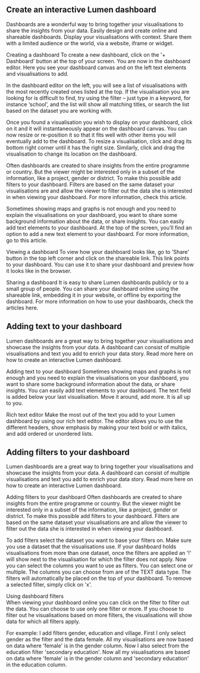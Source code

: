 ## Create an interactive Lumen dashboard
Dashboards are a wonderful way to bring together your visualisations to share the insights from your data. Easily design and create online and shareable dashboards. Display your visualisations with context. Share them with a limited audience or the world, via a website, iframe or widget.



Creating a dashboard 
To create a new dashboard, click on the '+ Dashboard' button at the top of your screen. You are now in the dashboard editor. Here you see your dashboard canvas and on the left text elements and visualisations to add. 

In the dashboard editor on the left, you will see a list of visualisations with the most recently created ones listed at the top. If the visualisation you are looking for is difficult to find, try using the filter – just type in a keyword, for instance ‘school’, and the list will show all matching titles, or search the list based on the dataset you are working with.    

Once you found a visualisation you wish to display on your dashboard, click on it and it will instantaneously appear on the dashboard canvas. You can now resize or re-position it so that it fits well with other items you will eventually add to the dashboard. To resize a visualisation, click and drag its bottom right corner until it has the right size. Similarly, click and drag the visualisation to change its location on the dashboard.     

Often dashboards are created to share insights from the entire programme or country. But the viewer might be interested only in a subset of the information, like a project, gender or district. To make this possible add filters to your dashboard. Filters are based on the same dataset your visualisations are and allow the viewer to filter out the data she is interested in when viewing your dashboard. For more information, check this article. 

Sometimes showing maps and graphs is not enough and you need to explain the visualisations on your dashboard, you want to share some background information about the data, or share insights. You can easily add text elements to your dashboard. At the top of the screen, you’ll find an option to add a new text element to your dashboard.  For more information, go to this article. 

   




Viewing a dashboard 
To view how your dashboard looks like, go to 'Share' button in the top left corner and click on the shareable link. This link points to your dashboard. You can use it to share your dashboard and preview how it looks like in the browser.



Sharing a dashboard 
It is easy to share Lumen dashboards publicly or to a small group of people. You can share your dashboard online using the shareable link, embedding it in your website, or offline by exporting the dashboard. For more information on how to use your dashboards, check the articles here.

## Adding text to your dashboard
Lumen dashboards are a great way to bring together your visualisations and showcase the insights from your data. A dashboard can consist of multiple visualisations and text you add to enrich your data story. Read more here on how to create an interactive Lumen dashboard.



Adding text to your dashboard
Sometimes showing maps and graphs is not enough and you need to explain the visualisations on your dashboard, you want to share some background information about the data, or share insights. You can easily add text elements to your dashboard. The text field is added below your last visualisation. Move it around, add more. It is all up to you. 



Rich text editor 
Make the most out of the text you add to your Lumen dashboard by using our rich text editor. The editor allows you to use the different headers, show emphasis by making your text bold or with italics, and add ordered or unordered lists.


## Adding filters to your dashboard
Lumen dashboards are a great way to bring together your visualisations and showcase the insights from your data. A dashboard can consist of multiple visualisations and text you add to enrich your data story. Read more here on how to create an interactive Lumen dashboard.



Adding filters to your dashboard 
Often dashboards are created to share insights from the entire programme or country. But the viewer might be interested only in a subset of the information, like a project, gender or district. To make this possible add filters to your dashboard. Filters are based on the same dataset your visualisations are and allow the viewer to filter out the data she is interested in when viewing your dashboard. 

To add filters select the dataset you want to base your filters on. Make sure you use a dataset that the visualisations use. If your dashboard holds visualisations from more than one dataset, once the filters are applied an '!' will show next to the visualisation for which the filter does not apply. Now you can select the columns you want to use as filters. You can select one or multiple. The columns you can choose from are of the TEXT data type. The filters will automatically be placed on the top of your dashboard. To remove a selected filter, simply click on 'x'. 



Using dashboard filters  
When viewing your dashboard online you can click on the filter to filter out the data. You can choose to use only one filter or more. If you choose to filter out he visualisations based on more filters, the visualisations will show data for which all filters apply. 

For example: I add filters gender, education and village. First I only select gender as the filter and the data female. All my visualisations are now based on data where 'female' is in the gender column. Now I also select from the education filter 'secondary education'. Now all my visualisations are based on data where 'female' is in the gender column and 'secondary education' in the education column. 



